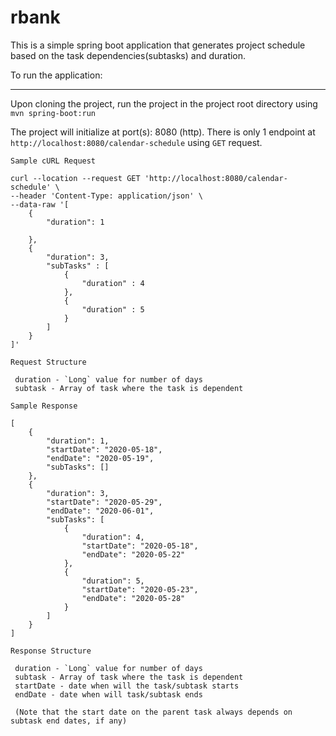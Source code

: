 # rbank

This is a simple spring boot application that generates project schedule based on the task dependencies(subtasks) and duration.


To run the application:
***
Upon cloning the project, run the project in the project root directory using `mvn spring-boot:run`

The project will initialize at port(s): 8080 (http). There is only 1 endpoint at `http://localhost:8080/calendar-schedule` using `GET` request.

`Sample cURL Request`
```
curl --location --request GET 'http://localhost:8080/calendar-schedule' \
--header 'Content-Type: application/json' \
--data-raw '[
	{
		"duration": 1
	
	},
	{
		"duration": 3,
		"subTasks" : [
			{
				"duration" : 4
			},
			{
				"duration" : 5
			}
		]
	}
]'
```

`Request Structure`
```
 duration - `Long` value for number of days
 subtask - Array of task where the task is dependent
```

`Sample Response`

```
[
    {
        "duration": 1,
        "startDate": "2020-05-18",
        "endDate": "2020-05-19",
        "subTasks": []
    },
    {
        "duration": 3,
        "startDate": "2020-05-29",
        "endDate": "2020-06-01",
        "subTasks": [
            {
                "duration": 4,
                "startDate": "2020-05-18",
                "endDate": "2020-05-22"
            },
            {
                "duration": 5,
                "startDate": "2020-05-23",
                "endDate": "2020-05-28"
            }
        ]
    }
]
```


`Response Structure`
```
 duration - `Long` value for number of days
 subtask - Array of task where the task is dependent
 startDate - date when will the task/subtask starts
 endDate - date when will task/subtask ends

 (Note that the start date on the parent task always depends on subtask end dates, if any)
```

